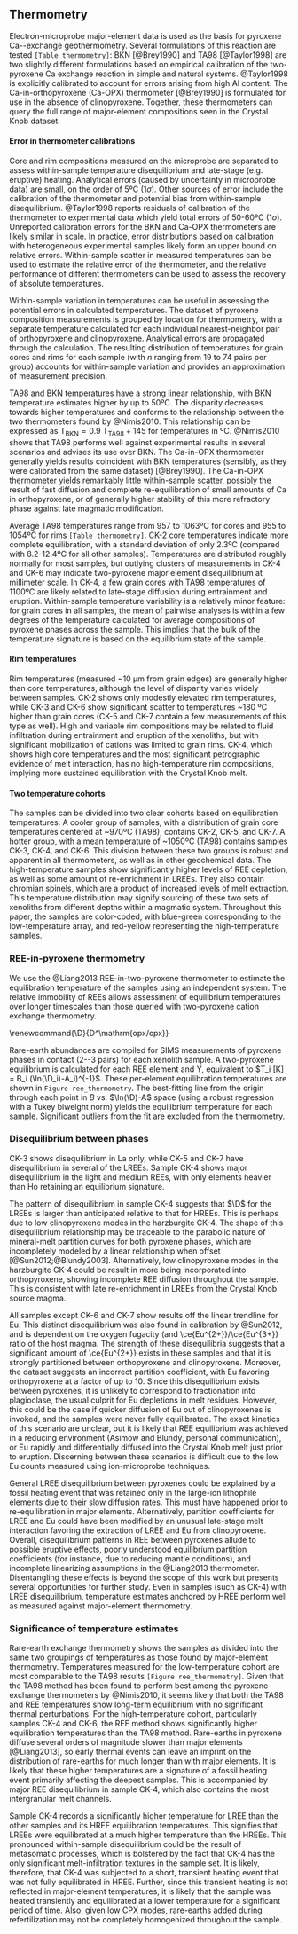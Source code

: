## Thermometry

Electron-microprobe major-element data is used as the basis for pyroxene
Ca--exchange geothermometry. Several formulations of this reaction are
tested `[Table thermometry]`: BKN [@Brey1990] and TA98 [@Taylor1998] are
two slightly different formulations based on empirical calibration of the two-pyroxene Ca exchange
reaction in simple and natural systems. @Taylor1998 is explicitly calibrated to
account for errors arising from high Al content.
The Ca-in-orthopyroxene (Ca-OPX) thermometer [@Brey1990] is formulated for
use in the absence of clinopyroxene.
Together, these thermometers can query the full range of major-element compositions
seen in the Crystal Knob dataset.

<!--[[thermometry]]-->

#### Error in thermometer calibrations

Core and rim compositions measured on the microprobe are separated to assess within-sample
temperature disequilibrium and late-stage (e.g. eruptive) heating. Analytical errors (caused by
uncertainty in microprobe data) are small, on the order of 5ºC (1$\sigma$).
Other sources of error include the calibration of the thermometer
and potential bias from within-sample disequilibrium. @Taylor1998
reports residuals of calibration of the thermometer to experimental
data which yield total errors of 50-60ºC (1$\sigma$). Unreported calibration errors for the
BKN and Ca-OPX thermometers are likely similar in scale. In practice,
error distributions based on calibration with heterogeneous experimental
samples likely form an upper bound on relative errors. Within-sample scatter in measured temperatures
can be used to estimate the relative error of the thermometer, and the relative
performance of different thermometers can be used to assess the recovery of absolute temperatures.

Within-sample variation in temperatures can be useful in assessing the potential errors
in calculated temperatures. The dataset of pyroxene composition measurements is
grouped by location for thermometry, with a separate temperature calculated
for each individual nearest-neighbor pair of orthopyroxene and clinopyroxene.
Analytical errors are propagated through the calculation.
The resulting distribution of temperatures for grain cores and rims for each sample
(with *n* ranging from 19 to 74 pairs per
group) accounts for within-sample variation and provides an
approximation of measurement precision.

TA98 and BKN temperatures have a strong linear relationship, with BKN
temperature estimates higher by up to 50ºC.
The disparity decreases
towards higher temperatures and conforms to the relationship between
the two thermometers found by @Nimis2010.
This relationship can be expressed as
$\textrm{T}_\textrm{BKN} = 0.9~\textrm{T}_\textrm{TA98} + 145$ for temperatures
in ºC.
@Nimis2010 shows that TA98 performs well against
experimental results in several scenarios and advises its use over BKN.
The Ca-in-OPX thermometer generally yields results coincident with BKN
temperatures (sensibly, as they were calibrated from the same dataset) [@Brey1990].
The Ca-in-OPX thermometer yields remarkably little within-sample scatter, possibly the result of fast diffusion
and complete re-equilibration of small amounts of Ca in orthopyroxene,
or of generally higher stability of this more refractory phase against late magmatic modification. <!-- *** --->

Average TA98 temperatures range from 957 to 1063ºC for cores and
955 to 1054ºC for rims `[Table thermometry]`.
CK-2 core temperatures indicate more complete
equilibration, with a standard deviation of only 2.3ºC (compared
with 8.2-12.4ºC for all other samples). Temperatures are distributed roughly normally
for most samples, but outlying clusters of measurements in CK-4 and CK-6 may indicate
two-pyroxene major element disequilibrium at millimeter scale.
In CK-4, a few grain cores with TA98
temperatures of 1100ºC are likely related to late-stage diffusion during
entrainment and eruption.
Within-sample temperature variability is a relatively minor feature: for grain cores in all samples,
the mean of pairwise analyses is within a few degrees
of the temperature calculated for average compositions of pyroxene phases across the sample.
This implies that the bulk of the temperature signature
is based on the equilibrium state of the sample.

#### Rim temperatures

Rim temperatures (measured ~10 µm from grain edges) are generally higher than
core temperatures, although the level of disparity varies widely between samples.
CK-2 shows only modestly elevated rim temperatures, while CK-3 and CK-6
show significant scatter to temperatures ~180 ºC higher than grain cores
(CK-5 and CK-7 contain a few measurements of this type as well).
High and variable rim compositions may be related to fluid infiltration
during entrainment and eruption of the xenoliths, but with significant
mobilization of cations was limited to grain rims. CK-4, which shows high core temperatures
and the most significant petrographic evidence of melt interaction, has no
high-temperature rim compositions, implying more sustained equilibration with the Crystal
Knob melt.

#### Two temperature cohorts

The samples can be divided into two clear cohorts based on equilibration temperatures. A cooler
group of samples, with a distribution of grain core temperatures centered at ~970ºC (TA98), contains CK-2, CK-5, and CK-7.
A hotter group, with a mean temperature of ~1050ºC (TA98) contains samples CK-3, CK-4, and CK-6.
This division between these two groups is robust and apparent in all thermometers, as well as in
other geochemical data.
The high-temperature samples show significantly higher levels of REE depletion, as well
as some amount of re-enrichment in LREEs. They also contain chromian spinels, which are a product of increased
levels of melt extraction.
This temperature distribution may signify sourcing of these two sets of xenoliths from different
depths within a magmatic system. Throughout this paper, the samples are color-coded, with
blue-green corresponding to the low-temperature array, and red-yellow representing
the high-temperature samples.

<!--[[temp_comparisons]]-->
<!--[[temp_summary]]-->

### REE-in-pyroxene thermometry

We use the @Liang2013 REE-in-two-pyroxene thermometer to estimate the
equilibration temperature of the samples using an independent system.
The relative immobility of REEs allows assessment
of equilibrium temperatures over longer timescales than those queried
with two-pyroxene cation exchange thermometry.

\renewcommand{\D}{D^\mathrm{opx/cpx}}

Rare-earth abundances are compiled for SIMS measurements of
pyroxene phases in contact (2--3 pairs) for each xenolith sample.
A two-pyroxene equilibrium is calculated for each REE element and Y,
equivalent to $T_i [K] = B_i (\ln(\D_i)-A_i)^{-1}$.
These per-element equilibration temperatures are shown in `Figure ree_thermometry`.
The best-fitting line from the origin through each point
in $B$ vs. $\ln(\D)-A$ space
(using a robust regression with a Tukey biweight norm) yields
the equilibrium temperature for each sample.
Significant outliers from the fit are excluded from the thermometry.

### Disequilibrium between phases

CK-3 shows disequilibrium in La only, while CK-5 and CK-7 have disequilibrium
in several of the LREEs.
Sample CK-4 shows major disequilibrium in the light and medium REEs, with only
elements heavier than Ho retaining an equilibrium signature.

The pattern of disequilibrium in sample CK-4 suggests that $\D$ for the LREEs
is larger than anticipated relative to that for HREEs. This is perhaps
due to low clinopyroxene modes in the harzburgite CK-4. The shape of this
disequilibrium relationship may be traceable to the parabolic nature
of mineral-melt partition curves for both pyroxene phases, which are
incompletely modeled by a linear relationship when offset [@Sun2012;@Blundy2003].
Alternatively, low clinopyroxene modes in the harzburgite CK-4 could be
result in more being incorporated into orthopyroxene, showing incomplete REE
diffusion throughout the sample. This is consistent with late re-enrichment
in LREEs from the Crystal Knob source magma.

All samples except CK-6 and CK-7 show results off the linear trendline for Eu.
This distinct disequilibrium was also found in calibration by @Sun2012, and is
dependent on the oxygen fugacity (and \ce{Eu^{2+}}/\ce{Eu^{3+}} ratio of the
host magma. The strength of these disequilibria suggests that a significant
amount of \ce{Eu^{2+}} exists in these samples and that it is strongly
partitioned between orthopyroxene and clinopyroxene. Moreover, the dataset
suggests an incorrect partition coefficient, with Eu favoring orthopyroxene at
a factor of up to 10. Since this disequilibrium exists between pyroxenes, it is
unlikely to correspond to fractionation into plagioclase, the usual culprit for
Eu depletions in melt residues. However, this could be the case if quicker
diffusion of Eu out of clinopyroxenes is invoked, and the samples were never
fully equilibrated. The exact kinetics of this scenario are unclear, but it is
likely that REE equilibrium was achieved in a reducing environment
<fixme>(Asimow and Blundy, personal communication)<fixme>, or Eu rapidly and
differentially diffused into the Crystal Knob melt just prior to eruption.
Discerning between these scenarios is difficult due to the low Eu counts
measured using ion-microprobe techniques.

General LREE disequilibrium between pyroxenes could be explained by
a fossil heating event that was retained only in the large-ion lithophile elements due to their
slow diffusion rates. This must have happened prior to re-equilibration in major elements.
Alternatively, partition coefficients for LREE and Eu
could have been modified by an unusual late-stage melt interaction
favoring the extraction of LREE and Eu from clinopyroxene. <!-- and driving up the relative abundance of LREE in
orthopyroxene -->
Overall, disequilibrium patterns in REE between pyroxenes allude to possible
eruptive effects, poorly understood equilibrium partition coefficients
(for instance, due to reducing mantle conditions), and incomplete linearizing assumptions
in the @Liang2013 thermometer. Disentangling these effects
is beyond the scope of this work but presents several opportunities for further study.
Even in samples (such as CK-4) with LREE disequilibrium, temperature estimates anchored
by HREE perform well as measured against major-element thermometry.

### Significance of temperature estimates

Rare-earth exchange thermometry shows the samples as divided into
the same two groupings of temperatures as those found by major-element
thermometry. Temperatures measured for the low-temperature cohort are
most comparable to the TA98 results `[Figure ree_thermometry]`.
Given that the TA98 method has been
found to perform best among the pyroxene-exchange thermometers by
@Nimis2010, it seems likely that both the TA98 and REE temperatures show
long-term equilibrium with no significant thermal perturbations. For the
high-temperature cohort, particularly samples CK-4 and CK-6, the REE
method shows significantly higher equilibration temperatures than the
TA98 method. Rare-earths in pyroxene diffuse several orders of magnitude
slower than major elements [@Liang2013], so early thermal events can
leave an imprint on the distribution of rare-earths for much longer than
with major elements. It is likely that these higher temperatures are a
signature of a fossil heating event primarily affecting the deepest
samples. This is accompanied by major REE disequilibrium in sample CK-4,
which also contains the most intergranular melt channels.

Sample CK-4 records a significantly higher temperature for LREE than the
other samples and its HREE equilibration temperatures. This signifies
that LREEs were equilibrated at a much higher temperature than the
HREEs. This pronounced within-sample disequilibrium could be the result
of metasomatic processes, which is bolstered by the fact that CK-4 has
the only significant melt-infiltration textures in the sample set. It is
likely, therefore, that CK-4 was subjected to a short, transient heating
event that was not fully equilibrated in HREE. Further, since this
transient heating is not reflected in major-element temperatures, it is
likely that the sample was heated transiently and equilibrated at a
lower temperature for a significant period of time. Also, given low CPX modes,
rare-earths added during refertilization may not be completely
homogenized throughout the sample.


